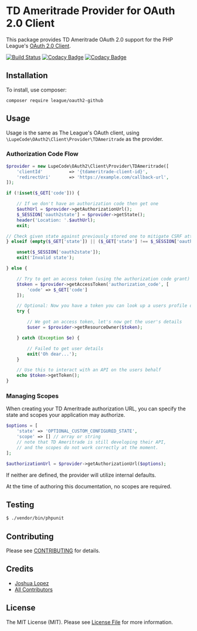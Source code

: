 # TD Ameritrade Provider for OAuth 2.0 Client

This package provides TD Ameritrade OAuth 2.0 support for the PHP League's [OAuth 2.0 Client](https://github.com/thephpleague/oauth2-client).

[![Build Status](https://travis-ci.com/LupeCode/oauth2-tdameritrade.svg?branch=primary)](https://travis-ci.com/LupeCode/oauth2-tdameritrade)
[![Codacy Badge](https://app.codacy.com/project/badge/Grade/2ac5ccbd192a45b3828b04602dba3354)](https://www.codacy.com/gh/LupeCode/oauth2-tdameritrade/dashboard)
[![Codacy Badge](https://app.codacy.com/project/badge/Coverage/2ac5ccbd192a45b3828b04602dba3354)](https://www.codacy.com/gh/LupeCode/oauth2-tdameritrade/dashboard)

## Installation

To install, use composer:

```
composer require league/oauth2-github
```

## Usage

Usage is the same as The League's OAuth client, using `\LupeCode\OAuth2\Client\Provider\TDAmeritrade` as the provider.

### Authorization Code Flow

```php
$provider = new LupeCode\OAuth2\Client\Provider\TDAmeritrade([
    'clientId'          => '{tdameritrade-client-id}',
    'redirectUri'       => 'https://example.com/callback-url',
]);

if (!isset($_GET['code'])) {

    // If we don't have an authorization code then get one
    $authUrl = $provider->getAuthorizationUrl();
    $_SESSION['oauth2state'] = $provider->getState();
    header('Location: '.$authUrl);
    exit;

// Check given state against previously stored one to mitigate CSRF attack
} elseif (empty($_GET['state']) || ($_GET['state'] !== $_SESSION['oauth2state'])) {

    unset($_SESSION['oauth2state']);
    exit('Invalid state');

} else {

    // Try to get an access token (using the authorization code grant)
    $token = $provider->getAccessToken('authorization_code', [
        'code' => $_GET['code']
    ]);

    // Optional: Now you have a token you can look up a users profile data
    try {

        // We got an access token, let's now get the user's details
        $user = $provider->getResourceOwner($token);

    } catch (Exception $e) {

        // Failed to get user details
        exit('Oh dear...');
    }

    // Use this to interact with an API on the users behalf
    echo $token->getToken();
}
```

### Managing Scopes

When creating your TD Ameritrade authorization URL, you can specify the state and scopes your application may authorize.

```php
$options = [
    'state' => 'OPTIONAL_CUSTOM_CONFIGURED_STATE',
    'scope' => [] // array or string
    // note that TD Ameritrade is still developing their API,
    // and the scopes do not work correctly at the moment.
];

$authorizationUrl = $provider->getAuthorizationUrl($options);
```
If neither are defined, the provider will utilize internal defaults.

At the time of authoring this documentation, no scopes are required.

## Testing

``` bash
$ ./vendor/bin/phpunit
```

## Contributing

Please see [CONTRIBUTING](https://github.com/LupeCode/oauth2-tdameritrade/blob/master/CONTRIBUTING.md) for details.


## Credits

- [Joshua Lopez](https://github.com/jb-lopez)
- [All Contributors](https://github.com/LupeCode/oauth2-tdameritrade/contributors)


## License

The MIT License (MIT). Please see [License File](https://github.com/LupeCode/oauth2-tdameritrade/blob/master/LICENSE) for more information.
